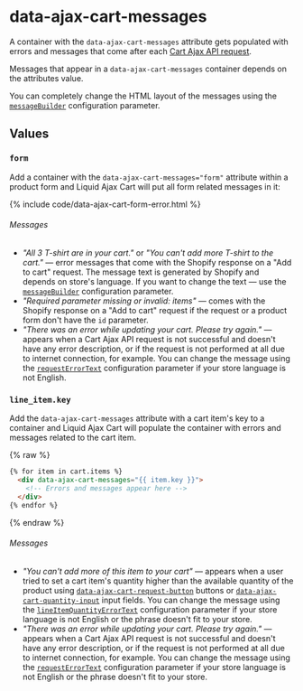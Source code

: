 # data-ajax-cart-messages

A container with the `data-ajax-cart-messages` attribute gets populated with errors and messages that come after each [Cart Ajax API request](/reference/requests/).

Messages that appear in a `data-ajax-cart-messages` container depends on the attributes value.

You can completely change the HTML layout of the messages using the [`messageBuilder`](/reference/messageBuilder/) configuration parameter.

## Values

### `form`

Add a container with the `data-ajax-cart-messages="form"` attribute within a product form and Liquid Ajax Cart will put all form related messages in it:

{% include code/data-ajax-cart-form-error.html %}

###### Messages
* *"All 3 T-shirt are in your cart."* or *"You can't add more T-shirt to the cart."* — error messages that come with the Shopify response on a "Add to cart" request. The message text is generated by Shopify and depends on store's language. If you want to change the text — use the [`messageBuilder`](/reference/messageBuilder/) configuration parameter.
* *"Required parameter missing or invalid: items"* — comes with the Shopify response on a "Add to cart" request if the request or a product form don't have the `id` parameter.
* *"There was an error while updating your cart. Please try again."* — appears when a Cart Ajax API request is not successful and doesn't have any error description, or if the request is not performed at all due to internet connection, for example. You can change the message using the [`requestErrorText`](/reference/requestErrorText/) configuration parameter if your store language is not English.

### `line_item.key`

Add the `data-ajax-cart-messages` attribute with a cart item's key to a container and Liquid Ajax Cart will populate the container with errors and messages related to the cart item.

{% raw %}
```html
{% for item in cart.items %}
  <div data-ajax-cart-messages="{{ item.key }}">
  	<!-- Errors and messages appear here --> 
  </div>
{% endfor %}
```
{% endraw %}

###### Messages
* *"You can't add more of this item to your cart"* — appears when a user tried to set a cart item's quantity higher than the available quantity of the product using [`data-ajax-cart-request-button`](/reference/data-ajax-cart-request-button/) buttons or [`data-ajax-cart-quantity-input`](/reference/data-ajax-cart-quantity-input/) input fields. You can change the message using the [`lineItemQuantityErrorText`](/reference/lineItemQuantityErrorText/) configuration parameter if your store language is not English or the phrase doesn't fit to your store.
* *"There was an error while updating your cart. Please try again."* — appears when a Cart Ajax API request is not successful and doesn't have any error description, or if the request is not performed at all due to internet connection, for example. You can change the message using the [`requestErrorText`](/reference/requestErrorText/) configuration parameter if your store language is not English or the phrase doesn't fit to your store.

